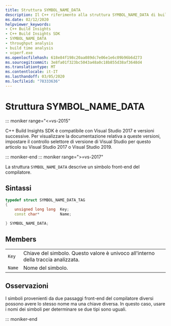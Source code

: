```yaml
---
title: Struttura SYMBOL_NAME_DATA
description: Il C++ riferimento alla struttura SYMBOL_NAME_DATA di build Insights SDK.
ms.date: 02/12/2020
helpviewer_keywords:
- C++ Build Insights
- C++ Build Insights SDK
- SYMBOL_NAME_DATA
- throughput analysis
- build time analysis
- vcperf.exe
ms.openlocfilehash: 618e84f198c20aa089dc7e06e1e6c09b96b6d273
ms.sourcegitcommit: 3e8fa01f323bc5043a48a0c18b855d38af3648d4
ms.translationtype: MT
ms.contentlocale: it-IT
ms.lasthandoff: 03/05/2020
ms.locfileid: "78333636"
---
```

# <a name="symbol_name_data-structure"></a>Struttura SYMBOL_NAME_DATA

::: moniker range="<=vs-2015"

C++ Build Insights SDK è compatibile con Visual Studio 2017 e versioni successive. Per visualizzare la documentazione relativa a queste versioni, impostare il controllo selettore di versione di Visual Studio per questo articolo su Visual Studio 2017 o Visual Studio 2019.

::: moniker-end
::: moniker range=">=vs-2017"

La struttura `SYMBOL_NAME_DATA` descrive un simbolo front-end del compilatore.

## <a name="syntax"></a>Sintassi

```cpp
typedef struct SYMBOL_NAME_DATA_TAG
{
    unsigned long long  Key;
    const char*         Name;

} SYMBOL_NAME_DATA;
```

## <a name="members"></a>Members

|  |  |
|--|--|
| `Key` | Chiave del simbolo. Questo valore è univoco all'interno della traccia analizzata. |
| `Name` | Nome del simbolo. |

## <a name="remarks"></a>Osservazioni

I simboli provenienti da due passaggi front-end del compilatore diversi possono avere lo stesso nome ma una chiave diversa. In questo caso, usare i nomi dei simboli per determinare se due tipi sono uguali.

::: moniker-end
